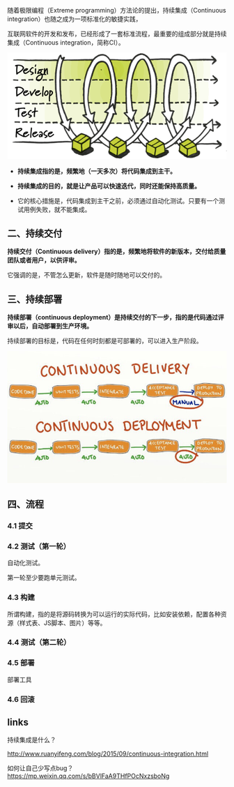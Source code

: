 随着极限编程（Extreme programming）方法论的提出，持续集成（Continuous integration）也随之成为一项标准化的敏捷实践，



互联网软件的开发和发布，已经形成了一套标准流程，最重要的组成部分就是持续集成（Continuous integration，简称CI）。



![](images/ci.png)



- **持续集成指的是，频繁地（一天多次）将代码集成到主干。**

- **持续集成的目的，就是让产品可以快速迭代，同时还能保持高质量。**

- 它的核心措施是，代码集成到主干之前，必须通过自动化测试。只要有一个测试用例失败，就不能集成。



## 二、持续交付

**持续交付（Continuous delivery）指的是，频繁地将软件的新版本，交付给质量团队或者用户，以供评审。**



它强调的是，不管怎么更新，软件是随时随地可以交付的。

## 三、持续部署

**持续部署（continuous deployment）是持续交付的下一步，指的是代码通过评审以后，自动部署到生产环境。**



持续部署的目标是，代码在任何时刻都是可部署的，可以进入生产阶段。



![](images/cd.jpg)

## 四、流程

### 4.1 提交



### 4.2 测试（第一轮）

自动化测试。

第一轮至少要跑单元测试。



### 4.3 构建

所谓构建，指的是将源码转换为可以运行的实际代码，比如安装依赖，配置各种资源（样式表、JS脚本、图片）等等。



### 4.4 测试（第二轮）

### 4.5 部署

部署工具

### 4.6 回滚



## links

持续集成是什么？

http://www.ruanyifeng.com/blog/2015/09/continuous-integration.html


如何让自己少写点bug？
https://mp.weixin.qq.com/s/bBVlFaA9THfPOcNxzsboNg